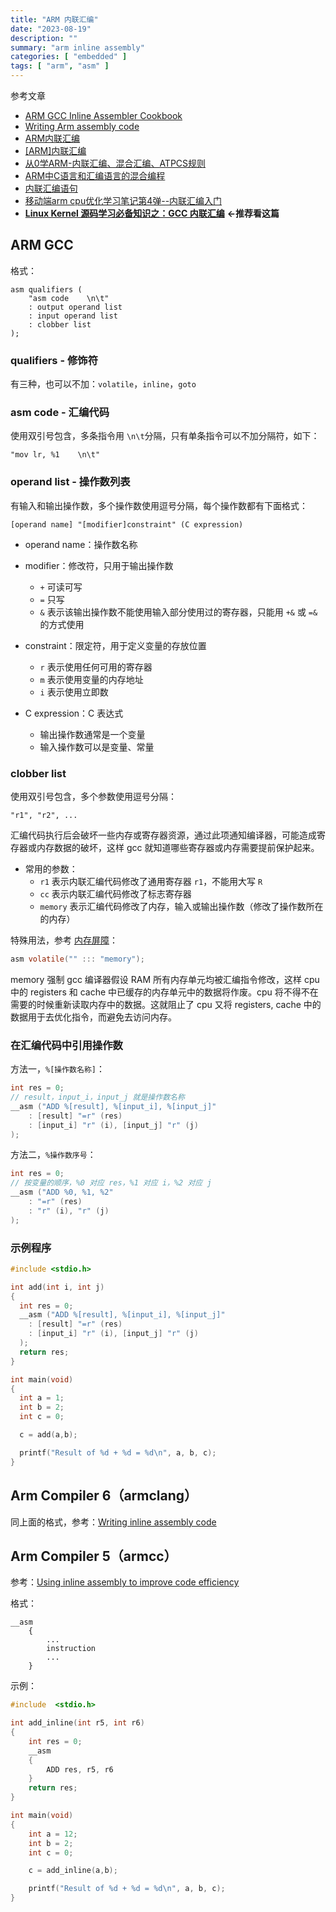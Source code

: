 ```yaml
---
title: "ARM 内联汇编"
date: "2023-08-19"
description: ""
summary: "arm inline assembly"
categories: [ "embedded" ]
tags: [ "arm", "asm" ]
---
```


参考文章
- [ARM GCC Inline Assembler Cookbook](http://www.ethernut.de/en/documents/arm-inline-asm.html)
- [Writing Arm assembly code](https://developer.arm.com/documentation/102694/0100/Introduction)
- [ARM内联汇编](https://finsenty54.github.io/2020/09/24/ARM%E5%86%85%E8%81%94%E6%B1%87%E7%BC%96/)
- [[ARM]内联汇编](https://blog.csdn.net/myprogram_player/article/details/121372941)
- [从0学ARM-内联汇编、混合汇编、ATPCS规则](https://zhuanlan.zhihu.com/p/338563574)
- [ARM中C语言和汇编语言的混合编程](https://blog.csdn.net/andrewgithub/article/details/79164865)
- [内联汇编语句](https://www.ibm.com/docs/zh/openxl-c-and-cpp-aix/17.1.0?topic=features-inline-assembly-statements)
- [移动端arm cpu优化学习笔记第4弹--内联汇编入门](https://zhuanlan.zhihu.com/p/143328317)
- **[Linux Kernel 源码学习必备知识之：GCC 内联汇编](https://zhuanlan.zhihu.com/p/606376595)** **\<-推荐看这篇**


## ARM GCC

格式：

```
asm qualifiers (
    "asm code    \n\t" 
    : output operand list 
    : input operand list 
    : clobber list
);
```

### qualifiers - 修饰符

有三种，也可以不加：`volatile`，`inline`，`goto`
    

### asm code - 汇编代码

使用双引号包含，多条指令用 `\n\t`分隔，只有单条指令可以不加分隔符，如下：

```
"mov lr, %1    \n\t"
```


### operand list - 操作数列表


有输入和输出操作数，多个操作数使用逗号分隔，每个操作数都有下面格式：

```
[operand name] "[modifier]constraint" (C expression)
```

- operand name：操作数名称

- modifier：修改符，只用于输出操作数
  - `+` 可读可写
  - `=` 只写
  - `&` 表示该输出操作数不能使用输入部分使用过的寄存器，只能用 `+&` 或 `=&` 的方式使用

- constraint：限定符，用于定义变量的存放位置
  - `r` 表示使用任何可用的寄存器
  - `m` 表示使用变量的内存地址
  - `i` 表示使用立即数

- C expression：C 表达式
  - 输出操作数通常是一个变量
  - 输入操作数可以是变量、常量

### clobber list 

使用双引号包含，多个参数使用逗号分隔：

```
"r1", "r2", ...
```

汇编代码执行后会破坏一些内存或寄存器资源，通过此项通知编译器，可能造成寄存器或内存数据的破坏，这样 gcc 就知道哪些寄存器或内存需要提前保护起来。

- 常用的参数：
  - `r1` 表示内联汇编代码修改了通用寄存器 `r1`，不能用大写 `R`
  - `cc` 表示内联汇编代码修改了标志寄存器
  - `memory` 表示汇编代码修改了内存，输入或输出操作数（修改了操作数所在的内存）


特殊用法，参考 [内存屏障](https://blog.csdn.net/KISSMonX/article/details/9105823)：

```c
asm volatile("" ::: "memory");
```

memory 强制 gcc 编译器假设 RAM 所有内存单元均被汇编指令修改，这样 cpu 中的 registers 和 cache 中已缓存的内存单元中的数据将作废。cpu 将不得不在需要的时候重新读取内存中的数据。这就阻止了 cpu 又将 registers, cache 中的数据用于去优化指令，而避免去访问内存。


### 在汇编代码中引用操作数

方法一，`%[操作数名称]`：

```c
int res = 0;
// result，input_i，input_j 就是操作数名称
__asm ("ADD %[result], %[input_i], %[input_j]"
    : [result] "=r" (res)
    : [input_i] "r" (i), [input_j] "r" (j)
);
```

方法二，`%操作数序号`：

```c
int res = 0;
// 按变量的顺序，%0 对应 res，%1 对应 i，%2 对应 j
__asm ("ADD %0, %1, %2"
    : "=r" (res)
    : "r" (i), "r" (j)
);
```

### 示例程序

```c
#include <stdio.h>

int add(int i, int j)
{
  int res = 0;
  __asm ("ADD %[result], %[input_i], %[input_j]"
    : [result] "=r" (res)
    : [input_i] "r" (i), [input_j] "r" (j)
  );
  return res;
}

int main(void)
{
  int a = 1;
  int b = 2;
  int c = 0;

  c = add(a,b);

  printf("Result of %d + %d = %d\n", a, b, c);
}
```

## Arm Compiler 6（armclang）


同上面的格式，参考：[Writing inline assembly code](https://developer.arm.com/documentation/100748/0620/Using-Assembly-and-Intrinsics-in-C-or-C---Code/Writing-inline-assembly-code)

## Arm Compiler 5（armcc）


参考：[Using inline assembly to improve code efficiency](https://developer.arm.com/documentation/102694/0100/Introduction)

格式：

```
__asm
    {
        ...
        instruction
        ...
    }
```

示例：

```c
#include  <stdio.h>

int add_inline(int r5, int r6)
{
    int res = 0;
    __asm
    {
        ADD res, r5, r6
    }
    return res;
}

int main(void)
{
    int a = 12;
    int b = 2;
    int c = 0;

    c = add_inline(a,b);

    printf("Result of %d + %d = %d\n", a, b, c);
}
```

